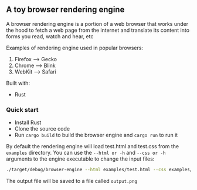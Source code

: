 ## A toy browser rendering engine

A browser rendering engine is a portion of a web browser that works under the hood to fetch a web page from the internet and translate its content into forms you read, watch and hear, etc

Examples of rendering engine used in popular browsers:

1. Firefox --> Gecko
2. Chrome --> Blink
3. WebKit --> Safari

Built with:

- Rust

### Quick start

- Install Rust
- Clone the source code
- Run `cargo build` to build the browser engine and `cargo run` to run it

By default the rendering engine will load test.html and test.css from the `examples` directory. You can use the `--html or -h` and `--css or -h` arguments to the engine executable to change the input files:

```bash
./target/debug/browser-engine --html examples/test.html --css examples/test.css

```

The output file will be saved to a file called `output.png`
